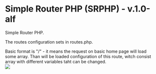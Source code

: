 # Simple Router PHP (SRPHP) - v.1.0-alf
Simple Router PHP.

The routes configuration sets in routes.php. 
<p>Basic format is "/" - it means the request on basic home page will load some array. 
Than will be loaded configuration of this route, witch consist array with different variables taht can be changed.
<br><a src="https://imgbb.com/"><img src="https://i.ibb.co/0fvHPx8/SRP.png"></a>
</p> 
